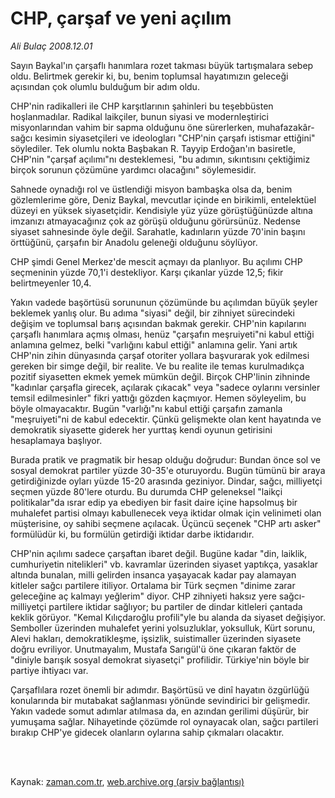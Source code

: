 # CHP, çarşaf ve yeni açılım

*Ali Bulaç 2008.12.01*

<td class="columnist-detail">
<p>Sayın Baykal'ın çarşaflı hanımlara rozet takması büyük tartışmalara sebep oldu. Belirtmek gerekir ki, bu, benim toplumsal hayatımızın geleceği açısından çok olumlu bulduğum bir adım oldu.</p>
<p>
<div id="haberMetinDiv">
<p> CHP'nin radikalleri ile CHP karşıtlarının şahinleri bu teşebbüsten hoşlanmadılar. Radikal laikçiler, bunun siyasi ve modernleştirici misyonlarından vahim bir sapma olduğunu öne sürerlerken, muhafazakâr-sağcı kesimin siyasetçileri ve ideologları "CHP'nin çarşafı istismar ettiğini" söylediler. Tek olumlu nokta Başbakan R. Tayyip Erdoğan'ın basiretle, CHP'nin "çarşaf açılımı"nı desteklemesi, "bu adımın, sıkıntısını çektiğimiz birçok sorunun çözümüne yardımcı olacağını" söylemesidir.
<p>Sahnede oynadığı rol ve üstlendiği misyon bambaşka olsa da, benim gözlemlerime göre, Deniz Baykal, mevcutlar içinde en birikimli, entelektüel düzeyi en yüksek siyasetçidir. Kendisiyle yüz yüze görüştüğünüzde altına imzanızı atmayacağınız çok az görüşü olduğunu görürsünüz. Nedense siyaset sahnesinde öyle değil. Sarahatle, kadınların yüzde 70'inin başını örttüğünü, çarşafın bir Anadolu geleneği olduğunu söylüyor.
<p>CHP şimdi Genel Merkez'de mescit açmayı da planlıyor. Bu açılımı CHP seçmeninin yüzde 70,1'i destekliyor. Karşı çıkanlar yüzde 12,5; fikir belirtmeyenler 10,4.
<p>Yakın vadede başörtüsü sorununun çözümünde bu açılımdan büyük şeyler beklemek yanlış olur. Bu adıma "siyasi" değil, bir zihniyet sürecindeki değişim ve toplumsal barış açısından bakmak gerekir. CHP'nin kapılarını çarşaflı hanımlara açmış olması, henüz "çarşafın meşruiyeti"ni kabul ettiği anlamına gelmez, belki "varlığını kabul ettiği" anlamına gelir. Yani artık CHP'nin zihin dünyasında çarşaf otoriter yollara başvurarak yok edilmesi gereken bir simge değil, bir realite. Ve bu realite ile temas kurulmadıkça pozitif siyasetten ekmek yemek mümkün değil. Birçok CHP'linin zihninde "kadınlar çarşafla girecek, açılarak çıkacak" veya "sadece oylarını versinler temsil edilmesinler" fikri yattığı gözden kaçmıyor. Hemen söyleyelim, bu böyle olmayacaktır. Bugün "varlığı"nı kabul ettiği çarşafın zamanla "meşruiyeti"ni de kabul edecektir. Çünkü gelişmekte olan kent hayatında ve demokratik siyasette giderek her yurttaş kendi oyunun getirisini hesaplamaya başlıyor.
<p>Burada pratik ve pragmatik bir hesap olduğu doğrudur: Bundan önce sol ve sosyal demokrat partiler yüzde 30-35'e oturuyordu. Bugün tümünü bir araya getirdiğinizde oyları yüzde 15-20 arasında geziniyor. Dindar, sağcı, milliyetçi seçmen yüzde 80'lere oturdu. Bu durumda CHP geleneksel "laikçi politikalar"da ısrar edip ya ebediyen bir fasit daire içine hapsolmuş bir muhalefet partisi olmayı kabullenecek veya iktidar olmak için velinimeti olan müşterisine, oy sahibi seçmene açılacak. Üçüncü seçenek "CHP artı asker" formülüdür ki, bu formülün getirdiği iktidar darbe iktidarıdır.
<p>CHP'nin açılımı sadece çarşaftan ibaret değil. Bugüne kadar "din, laiklik, cumhuriyetin nitelikleri" vb. kavramlar üzerinden siyaset yaptıkça, yasaklar altında bunalan, milli gelirden insanca yaşayacak kadar pay alamayan kitleler sağcı partilere itiliyor. Ortalama bir Türk seçmen "dinime zarar geleceğine aç kalmayı yeğlerim" diyor. CHP zihniyeti haksız yere sağcı-milliyetçi partilere iktidar sağlıyor; bu partiler de dindar kitleleri çantada keklik görüyor. "Kemal Kılıçdaroğlu profili"yle bu alanda da siyaset değişiyor. Semboller üzerinden muhalefet yerini yolsuzluklar, yoksulluk, Kürt sorunu, Alevi hakları, demokratikleşme, işsizlik, suistimaller üzerinden siyasete doğru evriliyor. Unutmayalım, Mustafa Sarıgül'ü öne çıkaran faktör de "diniyle barışık sosyal demokrat siyasetçi" profilidir. Türkiye'nin böyle bir partiye ihtiyacı var.
<p>Çarşaflılara rozet önemli bir adımdır. Başörtüsü ve dinî hayatın özgürlüğü konularında bir mutabakat sağlanması yönünde sevindirici bir gelişmedir. Yakın vadede somut adımlar atılmasa da, en azından gerilimi düşürür, bir yumuşama sağlar. Nihayetinde çözümde rol oynayacak olan, sağcı partileri bırakıp CHP'ye gidecek olanların oylarına sahip çıkmaları olacaktır. </p></p></p></p></p></p></p></div>
</p>


<p><br>
		 </br></p></td>

Kaynak: [zaman.com.tr](http://zaman.com.tr/yazar.do?yazino=765986), [web.archive.org (arşiv bağlantısı)](http://web.archive.org/web/20120315050540/http://www.zaman.com.tr/yazar.do?yazino=765986)
